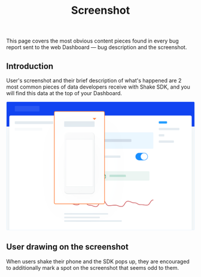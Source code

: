 ﻿---
id: screenshot
title: Screenshot
---
This page covers the most obvious content pieces found in every bug report sent to the
 web Dashboard — bug description and the screenshot.

## Introduction
User's screenshot and their brief description of what's happened are 2 most common pieces of
data developers receive with Shake SDK, and you will find this data at the top of your Dashboard.

![Bug screen](../assets/bug_screen.png)

## User drawing on the screenshot
When users shake their phone and the SDK pops up, they are encouraged to additionally mark a 
spot on the screenshot that seems odd to them.
